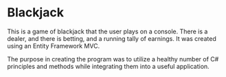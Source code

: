 # Blackjack
 This is a game of blackjack that the user plays on a console. There is a dealer, and there is betting, and a running tally of earnings.
 It was created using an Entity Framework MVC.
 
 The purpose in creating the program was to utilize a healthy number of C# principles and methods while integrating them into a useful application.
 
